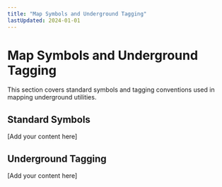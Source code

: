 ```yaml
---
title: "Map Symbols and Underground Tagging"
lastUpdated: 2024-01-01
---
```


# Map Symbols and Underground Tagging

This section covers standard symbols and tagging conventions used in mapping underground utilities.

## Standard Symbols

[Add your content here]

## Underground Tagging

[Add your content here]